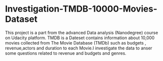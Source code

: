 # Investigation-TMDB-10000-Movies-Dataset
This project is a part from the advanced Data analysis (Nanodegree) course on Udacity platform. TMDB is a Dateset contains information about 10,000 movies collected from The Movie Database (TMDb) such as budgets , revenue,actors and duration to each Movie.I investigate the data to anser some questions related to revenue and budgets and genres. 
